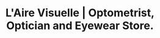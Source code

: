 ---
title: "L'Aire Visuelle | Optometrist, Optician and Eyewear Store."
titre: "Optometrist, Optician And Eyewear in Laval"
description: "L'Aire Visuelle offers you a quality customer experience for any eye care. We offer you high-end glasses and frames and offer you the best treatments in Laval."
image: "/img/slider-1.jpg"
i18nlanguage: en
draft: false
designers:
  brands:
    - image: "/img/etnia-airevisuelle.jpg"
      url: https://www.etniabarcelona.com/
      nom: Etnia Barcelona
    - image: "/img/dior-airevisuelle.jpg"
      nom: Dior
      url: https://www.dior.com/couture/en_int/womens-fashion/sunglasses
    - image: "/img/ogreen-airevisuelle.jpg"
      url: https://orgreenoptics.com/
      nom: Orgreen
    - image: "/img/pro-airevisuelle.jpg"
      url: http://www.prodesigndenmark.com/
      nom: Prodesign
    - image: "/img/silhouette-airevisuelle.jpg"
      url: http://www.silhouette.com/
      nom: Silhouette
    - image: "/img/tom-airevisuelle.jpg"
      url: http://www.tomford.com/eyewear/
      nom: Tom Ford
    - image: "/img/xavier-airevisuelle.jpg"
      url: http://www.xaviergarcia.design/fr/
      nom: Xavier Garcia
    - image: "/img/william-airevisuelle.jpg"
      url: http://www.williammorris.co.uk/
      nom: William Morris
  extra:
    need: true
    image: /img/vision-avenue.png
    titre: "Buy online with Vision Avenue"
    link: https://www.visionavenue.ca/en/
header:
  transparent: true
  dark: true
slidertext: "50$ discount on our William Morris collection in March"
block2:
  titre: L'Aire Visuelle
  text: >-
    For more than 30 years, the professionals of L’Aire Visuelle are at your service. This experienced team will guide you towards the best in the industry. With a large inventory of quality frames, you will certainly find one that meets your needs.
block3:
  - image: "/img/opticien-2.jpg"
    link: bookingPage
    titre: Book an appointment online
    desc: choose the date and time that suit you best in the comfort of your home
    btn: Book now
    haut: true
  - image: "/img/opticien-1.jpg"
    link: contactPage
    titre: Come see us in store
    desc: In Laval on the Dagenais boulevard, near the 19
    btn: Our informations
    haut: false
  - image: "/img/optometriste-1.jpg"
    link: catalogPage
    titre: Many choices
    desc: Several lenses and frames to try on in store. Take a look at our online catalogue for a sneak peek!
    btn: See our catalogue
    haut: true
  - image: "/img/optometriste-2.jpg"
    link: promotionsPage
    titre: Monthly offers
    desc: 50$ discount on our William Morris collection in March
    btn: See our promotion
    haut: false
block4:
  titre: Our most popular designers
  text: >-
    With several different brands offered, L’Aire Visuelle proposes you a wide variety of glasses and frames! Here are some of our most popular brands:
---
